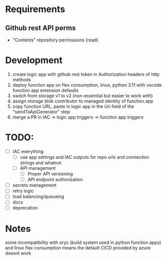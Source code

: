 # Requirements
## Github rest API perms
- "Contents" repository permissions (read)

# Development
1. create logic app with github rest token in Authorization headers of http methods
1. deploy function app on flex consumption, linux, python 3.11 with vscode function app extension defaults
1. switch from storage v1 to v2 (non-essential but easier to work with)
1. assign storage blob contributor to managed identity of function app
1. copy function URL, paste in logic app in the Uri field of the "sendToApiGenerator" step
1. merge a PR in IAC -> logic app triggers -> function app triggers 

# TODO:
- [ ] IAC everything
    - [ ] use app settings and IAC outputs for repo urls and connection strings and whatnot
    - [ ] API management
        - [ ] Proper API versioning
        - [ ] API endpoint authorization
- [ ] secrets management
- [ ] retry logic
- [ ] load balancing/queueing
- [ ] docs
- [ ] deprecation

# Notes
some incompatibility with oryx (build system used in python function apps) and linux flex consumption means the default CICD provided by azure doesnt work
